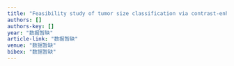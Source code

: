 ```yaml
---
title: "Feasibility study of tumor size classification via contrast-enhanced UWB breast imaging—A complex-domain analysis"
authors: []
authors-key: []
year: "数据暂缺"
article-link: "数据暂缺"
venue: "数据暂缺"
bibex: "数据暂缺"
---
```

